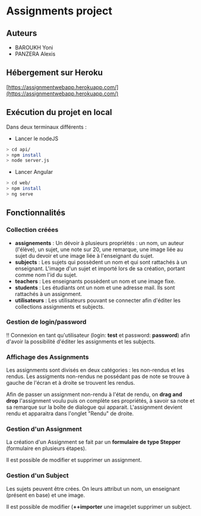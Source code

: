 # Assignments project

## Auteurs 

* BAROUKH Yoni
* PANZERA Alexis

## Hébergement sur Heroku

[https://assignmentwebapp.herokuapp.com/](https://assignmentwebapp.herokuapp.com/)

## Exécution du projet en local

Dans deux terminaux différents : 

* Lancer le nodeJS
```bash
> cd api/
> npm install
> node server.js
```

* Lancer Angular 
```bash
> cd web/
> npm install
> ng serve
```

## Fonctionnalités 

### Collection créées

* **assignements** : Un dévoir à plusieurs propriétés : un nom, un auteur (l'élève), un sujet, une note sur 20, une remarque, une image liée au sujet du devoir et une image liée à l'enseignant du sujet.
* **subjects** : Les sujets qui possèdent un nom et qui sont rattachés à un enseignant. L'image d'un sujet et importé lors de sa création, portant comme nom l'id du sujet.
* **teachers** : Les enseignants possèdent un nom et une image fixe.
* **students** : Les étudiants ont un nom et une adresse mail. Ils sont rattachés à un assignment.
* **utilisateurs** : Les utilisateurs pouvant se connecter afin d'éditer les collections assignments et subjects.

### Gestion de login/password

!! Connexion en tant qu'utilisateur (login: **test** et password: **password**) afin d'avoir la possibilité d'éditer les assignments et les subjects.
 
### Affichage des Assignments

Les assignments sont divisés en deux catégories : les non-rendus et les rendus.
Les assigments non-rendus ne possédant pas de note se trouve à gauche de l'écran et à droite se trouvent les rendus.

Afin de passer un assignment non-rendu à l'état de rendu, on **drag and drop** l'assignment voulu puis on complète ses propriétés, à savoir sa note et sa remarque sur la boîte de dialogue qui apparait. L'assignment devient rendu et apparaitra dans l'onglet "Rendu" de droite.

### Gestion d'un Assignment

La création d'un Assignment se fait par un **formulaire de type Stepper** (formulaire en plusieurs étapes).

Il est possible de modifier et supprimer un assignment.

### Gestion d'un Subject 

Les sujets peuvent être crées. On leurs attribut un nom, un enseignant (présent en base) et une image.

Il est possible de modifier (**++importer** une image)et supprimer un subject.

